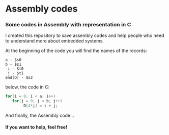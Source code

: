 # Assembly codes
### Some codes in Assembly with representation in C


I created this repository to save assembly codes and help people who need to understand more about embedded systems.

At the beginning of the code you will find the names of the records:

    a - $s0
    b - $s1
     i - $t0
     j - $t1
    end[D] - $s2

below, the code in C:
```c
for(i = 0; i < a; i++)
   for(j = 0; j < b; j++)
	    D[4*j] = i + j;
```
And finally, the Assembly code...

#### If you want to help, feel free!



